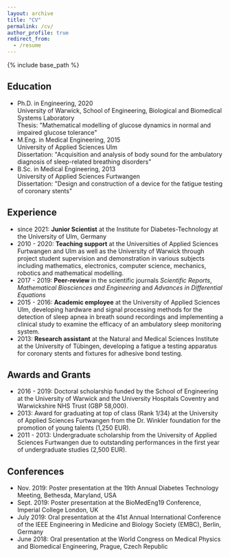 ```yaml
---
layout: archive
title: "CV"
permalink: /cv/
author_profile: true
redirect_from:
  - /resume
---
```


{% include base_path %}

Education
------
* Ph.D. in Engineering, 2020  
  University of Warwick, School of Engineering, Biological and Biomedical Systems Laboratory  
  Thesis: "Mathematical modelling of glucose dynamics in normal and impaired glucose tolerance"
* M.Eng. in Medical Engineering, 2015  
  University of Applied Sciences Ulm     
  Dissertation: "Acquisition and analysis of body sound for the ambulatory diagnosis of sleep-related breathing disorders"
* B.Sc. in Medical Engineering, 2013  
  University of Applied Sciences Furtwangen  
  Dissertation: "Design and construction of a device for the fatigue testing of coronary stents"

Experience
------
* since 2021: **Junior Scientist** at the Institute for Diabetes-Technology at the University of Ulm, Germany
* 2010 - 2020: **Teaching support** at the Universities of Applied Sciences Furtwangen and Ulm as well as the University of Warwick through project student supervision and demonstration in various subjects including mathematics, electronics, computer science, mechanics, robotics and mathematical modelling. 
* 2017 - 2019: **Peer-review** in the scientific journals *Scientific Reports*, *Mathematical Biosciences and Engineering* and *Advances in Differential Equations*
* 2015 - 2016: **Academic employee** at the University of Applied Sciences Ulm, developing hardware and signal processing methods for the detection of sleep apnea in breath sound recordings and implementing a clinical study to examine the efficacy of an ambulatory sleep monitoring system.
* 2013: **Research assistant** at the Natural and Medical Sciences Institute at the University of Tübingen, developing a fatigue a testing apparatus for coronary stents and fixtures for adhesive bond testing.

Awards and Grants
------
* 2016 - 2019: Doctoral scholarship funded by the School of Engineering at the University of Warwick and the University Hospitals Coventry and Warwickshire NHS Trust (GBP 58,000).
* 2013: Award for graduating at top of class (Rank 1/34) at the University of Applied Sciences Furtwangen from the Dr. Winkler foundation for the promotion of young talents (1,250 EUR).
* 2011 - 2013: Undergraduate scholarship from the University of Applied Sciences Furtwangen due to outstanding performances in the first year of undergraduate studies (2,500 EUR).

Conferences
------
* Nov. 2019: Poster presentation at the 19th Annual Diabetes Technology Meeting, Bethesda, Maryland, USA 
* Sept. 2019: Poster presentation at the BioMedEng19 Conference, Imperial College London, UK
* July 2019: Oral presentation at the 41st Annual International Conference of the IEEE Engineering in Medicine and Biology Society (EMBC), Berlin, Germany  
* June 2018: Oral presentation at the World Congress on Medical Physics and Biomedical Engineering, Prague, Czech Republic 

